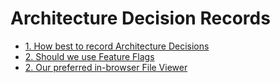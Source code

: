 # Architecture Decision Records

- [1. How best to record Architecture Decisions](0001-architecture-decision-records.md)
- [2. Should we use Feature Flags](0002-feature-flags.md)
- [2. Our preferred in-browser File Viewer](0003-file-viewer.md)
